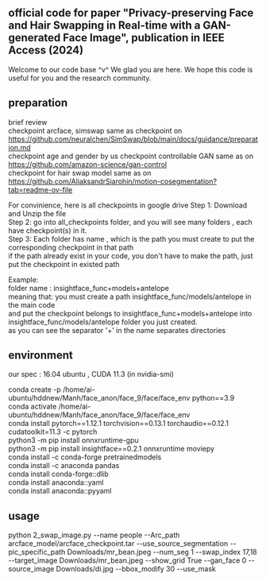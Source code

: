 ## official code for paper "Privacy-preserving Face and Hair Swapping in Real-time with a GAN-generated Face Image", publication in IEEE Access (2024)
Welcome to our code base ^v^ We glad you are here. We hope this code is useful for you and the research community.
## preparation 
brief review <br>
checkpoint arcface, simswap same as checkpoint on https://github.com/neuralchen/SimSwap/blob/main/docs/guidance/preparation.md <br>
checkpoint age and gender by us
checkpoint controllable GAN same as on https://github.com/amazon-science/gan-control <br>
checkpoint for hair swap model same as on https://github.com/AliaksandrSiarohin/motion-cosegmentation?tab=readme-ov-file <br>

For convinience, here is all checkpoints in google drive
Step 1: Download and Unzip the file <br>
Step 2: go into all_checkpoints folder, and you will see many folders , each have checkpoint(s) in it. <br>
Step 3: Each folder has name , which is the path you must create to put the corresponding checkpoint in that path <br>
if the path already exist in your code, you don't have to make the path, just put the checkpoint in existed path <br>

Example: <br>
folder name : insightface_func+models+antelope  <br>
meaning that: you must create a path insightface_func/models/antelope in the main code<br>
and put the checkpoint belongs to insightface_func+models+antelope into insightface_func/models/antelope folder you just created.<br>
as you can see the separator '+' in the name separates directories 

## environment 
our spec : 16.04 ubuntu , CUDA 11.3 (in nvidia-smi) <br>

conda create -p /home/ai-ubuntu/hddnew/Manh/face_anon/face_9/face/face_env python==3.9 <br>
conda activate /home/ai-ubuntu/hddnew/Manh/face_anon/face_9/face/face_env <br>
conda install pytorch==1.12.1 torchvision==0.13.1 torchaudio==0.12.1 cudatoolkit=11.3 -c pytorch <br>
python3 -m pip install onnxruntime-gpu <br>
python3 -m pip install insightface==0.2.1 onnxruntime moviepy <br>
conda install -c conda-forge pretrainedmodels <br>
conda install -c anaconda pandas <br>
conda install conda-forge::dlib <br>
conda install anaconda::yaml <br>
conda install anaconda::pyyaml <br>

## usage <br>
python 2_swap_image.py --name people --Arc_path arcface_model/arcface_checkpoint.tar --use_source_segmentation --pic_specific_path Downloads/mr_bean.jpeg --num_seg 1 --swap_index 17,18 --target_image Downloads/mr_bean.jpeg --show_grid True --gan_face 0 --source_image Downloads/di.jpg --bbox_modify 30 --use_mask <br>
